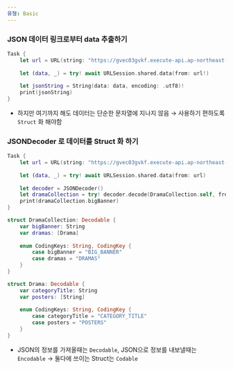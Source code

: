 ```yaml
---
유형: Basic
---
```

### JSON 데이터 링크로부터 data 추출하기

```Swift
Task {
    let url = URL(string: "https://gvec03gvkf.execute-api.ap-northeast-2.amazonaws.com/")
    
    let (data, _) = try! await URLSession.shared.data(from: url!)
    
    let jsonString = String(data: data, encoding: .utf8)!
    print(jsonString)
}
```

- 하지만 여기까지 해도 데이터는 단순한 문자열에 지나지 않음 → 사용하기 편하도록 `Struct` 화 해야함

  

### JSONDecoder 로 데이터를 Struct 화 하기

```Swift
Task {
    let url = URL(string: "https://gvec03gvkf.execute-api.ap-northeast-2.amazonaws.com/")!
    
    let (data, _) = try! await URLSession.shared.data(from: url)
    
    let decoder = JSONDecoder()
    let dramaCollection = try! decoder.decode(DramaCollection.self, from: data)
    print(dramaCollection.bigBanner)
}

struct DramaCollection: Decodable {
    var bigBanner: String
    var dramas: [Drama]
    
    enum CodingKeys: String, CodingKey {
        case bigBanner = "BIG_BANNER"
        case dramas = "DRAMAS"
    }
}

struct Drama: Decodable {
    var categoryTitle: String
    var posters: [String]
    
    enum CodingKeys: String, CodingKey {
        case categoryTitle = "CATEGORY_TITLE"
        case posters = "POSTERS"
    }
}
```

- JSON의 정보를 가져올때는 `Decodable`, JSON으로 정보를 내보낼때는 `Encodable` → 둘다에 쓰이는 Struct는 `Codable`